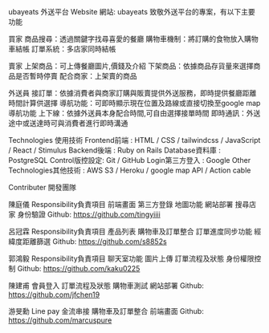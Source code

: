 
ubayeats 外送平台
Website 網站:
ubayeats 致敬外送平台的專案，有以下主要功能

買家
商品搜尋：透過關鍵字找尋喜愛的餐廳
購物車機制：將訂購的食物放入購物車結帳
訂單系統：多店家同時結帳

賣家
上架商品：可上傳餐廳圖片,價錢及介紹
下架商品：依據商品存貨量來選擇商品是否暫時停賣
配合商家：上架賣的商品

外送員
接訂單：依據消費者與商家訂購與販賣提供外送服務，即時提供餐廳距離時間計算供選擇
導航功能：可即時顯示現在位置及路線或直接切換至google map導航功能
上下線：依據外送員本身配合時間,可自由選擇接單時間
即時通訊：外送途中或送達時可與消費者進行即時溝通

Technologies 使用技術
Frontend前端 : HTML / CSS / tailwindcss / JavaScript / React / Stimulus
Backend後端 : Ruby on Rails
Database資料庫 : PostgreSQL
Control版控設定: Git / GitHub
Login第三方登入 : Google 
Other Technologies其他技術 : AWS S3 / Heroku / google map API / Action cable


Contributer 開發團隊

陳庭儀
Responsibility負責項目
前端畫面
第三方登錄
地圖功能
網站部署
搜尋店家
身份驗證
Github: https://github.com/tingyiiii

呂冠霖
Responsibility負責項目
產品列表
購物車及訂單整合
訂單進度同步功能
經緯度距離篩選
Github: https://github.com/s8852s

郭鴻毅
Responsibility負責項目
聊天室功能
圖片上傳
訂單流程及狀態
身份權限控制
Github: https://github.com/kaku0225

陳建甫
會員登入
訂單流程及狀態
購物車測試
網站部署
Github: https://github.com/jfchen19

游旻勳
Line pay 金流串接
購物車及訂單整合
前端畫面
Github: https://github.com/marcuspure
